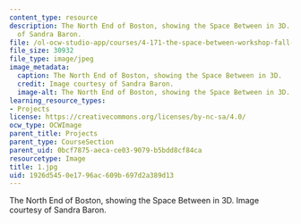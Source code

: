 ```yaml
---
content_type: resource
description: The North End of Boston, showing the Space Between in 3D. Image courtesy
  of Sandra Baron.
file: /ol-ocw-studio-app/courses/4-171-the-space-between-workshop-fall-2004/1926d5450e1796ac609b697d2a389d13_1.jpg
file_size: 30932
file_type: image/jpeg
image_metadata:
  caption: The North End of Boston, showing the Space Between in 3D.
  credit: Image courtesy of Sandra Baron.
  image-alt: The North End of Boston, showing the Space Between in 3D.
learning_resource_types:
- Projects
license: https://creativecommons.org/licenses/by-nc-sa/4.0/
ocw_type: OCWImage
parent_title: Projects
parent_type: CourseSection
parent_uid: 0bcf7875-aeca-ce03-9079-b5bdd8cf84ca
resourcetype: Image
title: 1.jpg
uid: 1926d545-0e17-96ac-609b-697d2a389d13
---
```

The North End of Boston, showing the Space Between in 3D. Image courtesy of Sandra Baron.